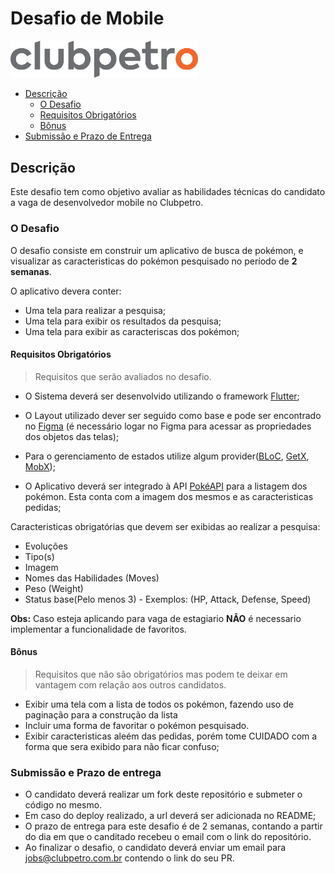 # Desafio de Mobile

<img src="./img/logo-clubpetro.png" 
     alt="Clubpetro" width="300">

- [Descrição](#descrição)
  - [O Desafio](#o-desafio)
  - [Requisitos Obrigatórios](#requisitos-obrigatórios)
  - [Bônus](#bônus)
- [Submissão e Prazo de Entrega](#submissão-e-prazo-de-entrega)

## Descrição

Este desafio tem como objetivo avaliar as habilidades técnicas do candidato a vaga de desenvolvedor mobile no Clubpetro.

### O Desafio

O desafio consiste em construir um aplicativo de busca de pokémon, e visualizar as caracteristicas do pokémon pesquisado no período de **2 semanas**.

O aplicativo devera conter:
- Uma tela para realizar a pesquisa;
- Uma tela para exibir os resultados da pesquisa;
- Uma tela para exibir as caracteriscas dos pokémon;

#### Requisitos Obrigatórios

> Requisitos que serão avaliados no desafio.

- O Sistema deverá ser desenvolvido utilizando o framework [Flutter](https://flutter.dev/);

- O Layout utilizado dever ser seguido como base e pode ser encontrado no  [Figma](https://www.figma.com/file/W6jWGGCGz3qhun7TxTrVn4/Teste_pokemon?node-id=13%3A427) (é necessário logar no Figma para acessar as propriedades dos objetos das telas);

- Para o gerenciamento de estados utilize algum provider([BLoC](https://pub.dev/packages/bloc_provider), [GetX](https://pub.dev/packages/get), [MobX](https://pub.dev/packages/mobx));

- O Aplicativo deverá ser integrado à API [PokéAPI](https://pokeapi.co/) para a listagem dos pokémon. Esta conta com a imagem dos mesmos e as caracteristicas pedidas;



Caracteristicas obrigatórias que devem ser exibidas ao realizar a pesquisa:
- Evoluções
- Tipo(s)
- Imagem
- Nomes das Habilidades (Moves)
- Peso (Weight)
- Status base(Pelo menos 3)  - Exemplos: (HP, Attack, Defense, Speed)

**Obs:** Caso esteja aplicando para vaga de estagiario **NÃO** é necessario implementar a funcionalidade de favoritos.

#### Bônus

> Requisitos que não são obrigatórios mas podem te deixar em vantagem com relação aos outros candidatos.

- Exibir uma tela com a lista de todos os pokémon, fazendo uso de paginação para a construção da lista
- Incluir uma forma de favoritar o pokémon pesquisado.
- Exibir caracteristicas aleém das pedidas, porém tome CUIDADO com a forma que sera exibido para não ficar confuso;
### Submissão e Prazo de entrega

- O candidato deverá realizar um fork deste repositório e submeter o código no mesmo.
- Em caso do deploy realizado, a url deverá ser adicionada no README;
- O prazo de entrega para este desafio é de 2 semanas, contando a partir do dia em que o canditado recebeu o email com o link do repositório.
- Ao finalizar o desafio, o candidato deverá enviar um email para jobs@clubpetro.com.br contendo o link do seu PR.
